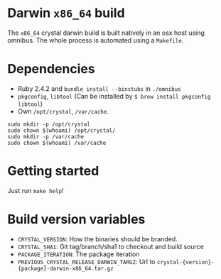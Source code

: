 # Darwin `x86_64` build

The `x86_64` crystal darwin build is built natively in an osx host using omnibus.
The whole process is automated using a `Makefile`.

# Dependencies

* Ruby 2.4.2 and `bundle install --binstubs` in `./omnibus`
* `pkgconfig`, `libtool` (Can be installed by `$ brew install pkgconfig libtool`)
* Own `/opt/crystal`, `/var/cache`.

```
sudo mkdir -p /opt/crystal
sudo chown $(whoami) /opt/crystal/
sudo mkdir -p /var/cache
sudo chown $(whoami) /var/cache
```

# Getting started

Just run `make help`!

# Build version variables

* `CRYSTAL_VERSION`: How the binaries should be branded.
* `CRYSTAL_SHA1`: Git tag/branch/sha1 to checkout and build source
* `PACKAGE_ITERATION`: The package iteration
* `PREVIOUS_CRYSTAL_RELEASE_DARWIN_TARGZ`: Url to `crystal-{version}-{package}-darwin-x86_64.tar.gz`
